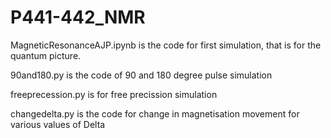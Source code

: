 # P441-442_NMR

MagneticResonanceAJP.ipynb is the code for first simulation, that is for the quantum picture.

90and180.py is the code of 90 and 180 degree pulse simulation

freeprecession.py is for free precission simulation

changedelta.py is the code for change in magnetisation movement for various values of Delta


